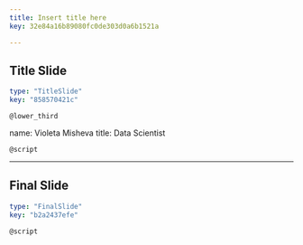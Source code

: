 ```yaml
---
title: Insert title here
key: 32e84a16b89080fc0de303d0a6b1521a

---
```

## Title Slide

```yaml
type: "TitleSlide"
key: "858570421c"
```

`@lower_third`

name: Violeta Misheva
title: Data Scientist


`@script`



---
## Final Slide

```yaml
type: "FinalSlide"
key: "b2a2437efe"
```

`@script`


